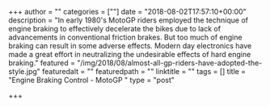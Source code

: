 +++
author = ""
categories = [""]
date = "2018-08-02T17:57:10+00:00"
description = "In early 1980's MotoGP riders employed the technique of engine braking to effectively decelerate the bikes due to lack of advancements in conventional friction brakes. But too much of engine braking can result in some adverse effects. Modern day electronics have made a great effort in neutralizing the undesirable effects of hard engine braking."
featured = "/img/2018/08/almost-all-gp-riders-have-adopted-the-style.jpg"
featuredalt = ""
featuredpath = ""
linktitle = ""
tags = []
title = "Engine Braking Control - MotoGP "
type = "post"

+++
